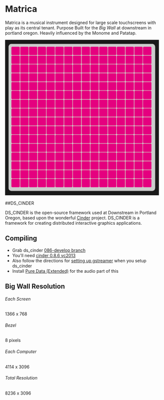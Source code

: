# Matrica
Matrica is a musical instrument designed for large scale touchscreens with play as its central tenant. Purpose Built for the _Big Wall_ at downstream in portland oregon. Heavily influenced by the Monome and Patatap.



![Early Stages](https://github.com/isaacgoodfellow/Matrica/blob/master/docs/matrica.PNG)

##DS_CINDER

DS_CINDER is the open-source framework used at Downstream in Portland Oregon, based upon the wonderful [Cinder](http://libcinder.org/) project. DS_CINDER is a framework for creating distributed interactive graphics applications.

## Compiling
* Grab ds_cinder [086-develop branch]( https://github.com/Downstream/ds_cinder)
* You'll need [cinder 0.8.6 vc2013](http://libcinder.org/download/)
* Also follow the directions for [setting up gstreamer](https://github.com/Downstream/ds_cinder/tree/086-develop/projects/video/gstreamer-1.0) when you setup ds_cinder
* Install [Pure Data (Extended)](https://puredata.info/downloads/pd-extended) for the audio part of this

## Big Wall Resolution

###### Each Screen
1366 x 768

###### Bezel
8 pixels

###### Each Computer
4114 x 3096

###### Total Resolution
8236 x 3096
